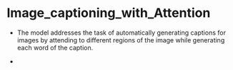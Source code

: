 # Image_captioning_with_Attention
- The model addresses the task of automatically generating captions for images by attending to different regions of the image while generating each word of the caption.

- 
